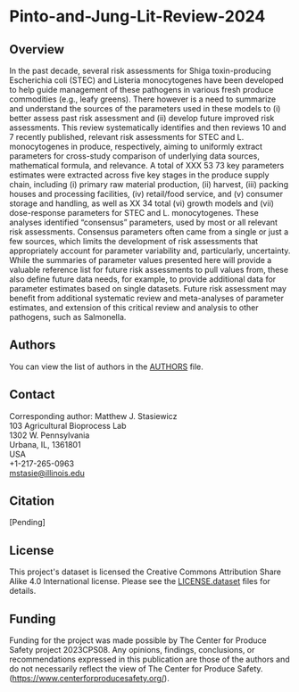 # Pinto-and-Jung-Lit-Review-2024

## Overview
In the past decade, several risk assessments for Shiga toxin-producing Escherichia coli (STEC) and Listeria monocytogenes have been developed to help guide management of these pathogens in various fresh produce commodities (e.g., leafy greens). There however is a need to summarize and understand the sources of the parameters used in these models to (i) better assess past risk assessment and (ii) develop future improved risk assessments. This review systematically identifies and then reviews 10 and 7 recently published, relevant risk assessments for STEC and L. monocytogenes in produce, respectively, aiming to uniformly extract parameters for cross-study comparison of underlying data sources, mathematical formula, and relevance. A total of XXX 53   73 key parameters estimates were extracted across five key stages in the produce supply chain, including (i) primary raw material production, (ii) harvest, (iii) packing houses and processing facilities, (iv) retail/food service, and (v) consumer storage and handling, as well as XX   34 total (vi) growth models and (vii) dose-response  parameters for STEC and L. monocytogenes. These analyses identified “consensus” parameters, used by most or all relevant risk assessments. Consensus parameters often came from a single or just a few sources, which limits the development of risk assessments that appropriately account for parameter variability and, particularly, uncertainty. While the summaries of parameter values presented here will provide a valuable reference list for future risk assessments to pull values from, these also define future data needs, for example, to provide additional data for parameter estimates based on single datasets. Future risk assessment may benefit from additional systematic review and meta-analyses of parameter estimates, and extension of this critical review and analysis to other pathogens, such as Salmonella.

## Authors
You can view the list of authors in the [AUTHORS](/AUTHORS) file.

## Contact
Corresponding author: Matthew J. Stasiewicz<br>
103 Agricultural Bioprocess Lab<br>
1302 W. Pennsylvania<br>
Urbana, IL, 1361801<br>
USA<br>
+1-217-265-0963<br>
[mstasie@illinois.edu](mailto:mstasie@illinois.edu)

## Citation
[Pending]

## License
This project's dataset is licensed the Creative Commons Attribution Share Alike 4.0 International license. Please see the [LICENSE.dataset](/LICENSE.dataset) files for details.

## Funding
Funding for the project was made possible by The Center for Produce Safety project 2023CPS08. Any opinions, findings, conclusions, or recommendations expressed in this publication are those of the authors and do not necessarily reflect the view of The Center for Produce Safety. (https://www.centerforproducesafety.org/).
